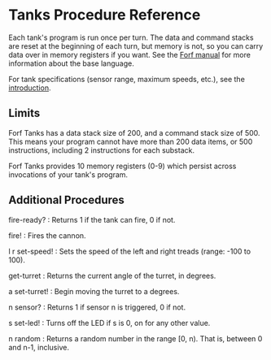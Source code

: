 # Tanks Procedure Reference

Each tank's program is run once per turn.  The data and command
stacks are reset at the beginning of each turn, but memory is not,
so you can carry data over in memory registers if you want.  See
the [Forf manual](forf.md) for more information about
the base language.

For tank specifications (sensor range, maximum speeds, etc.), see
the [introduction](intro.html).

## Limits

Forf Tanks has a data stack size of 200, and a command stack size
of 500.  This means your program cannot have more than 200 data
items, or 500 instructions, including 2 instructions for each
substack.

Forf Tanks provides 10 memory registers (0-9) which persist across
invocations of your tank's program.


## Additional Procedures

fire-ready?
: Returns 1 if the tank can fire, 0 if not.

fire!
: Fires the cannon.

l r set-speed!
:  Sets the speed of the left and right treads (range: -100 to 100).

get-turret
: Returns the current angle of the turret, in degrees.

a set-turret!
: Begin moving the turret to a degrees.

n sensor?
: Returns 1 if sensor n is triggered, 0 if not.

s set-led!
: Turns off the LED if s is 0, on for any other value.

n random
: Returns a random number in the range [0, n).  That is, between 0 and n-1, inclusive.
